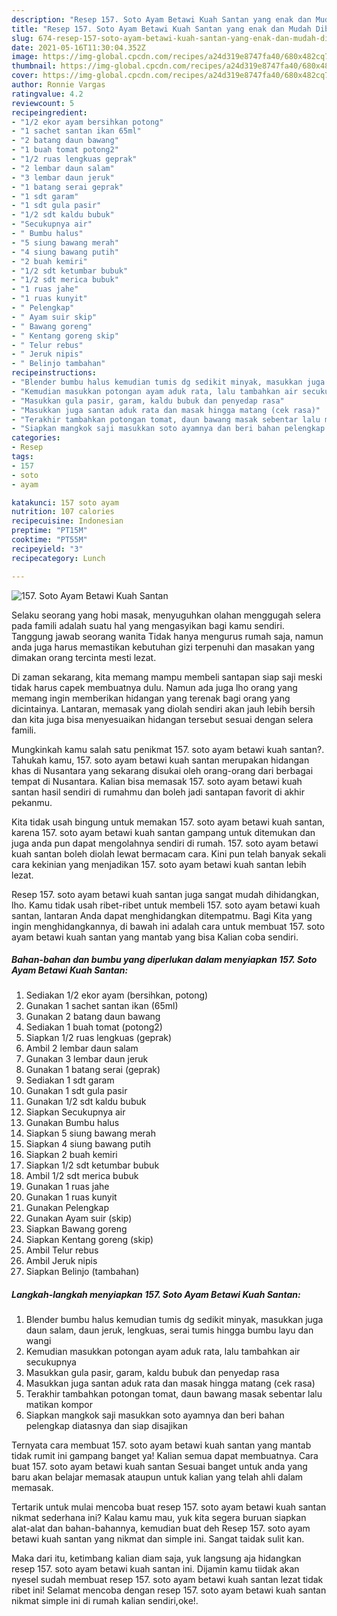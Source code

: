 ```yaml
---
description: "Resep 157. Soto Ayam Betawi Kuah Santan yang enak dan Mudah Dibuat"
title: "Resep 157. Soto Ayam Betawi Kuah Santan yang enak dan Mudah Dibuat"
slug: 674-resep-157-soto-ayam-betawi-kuah-santan-yang-enak-dan-mudah-dibuat
date: 2021-05-16T11:30:04.352Z
image: https://img-global.cpcdn.com/recipes/a24d319e8747fa40/680x482cq70/157-soto-ayam-betawi-kuah-santan-foto-resep-utama.jpg
thumbnail: https://img-global.cpcdn.com/recipes/a24d319e8747fa40/680x482cq70/157-soto-ayam-betawi-kuah-santan-foto-resep-utama.jpg
cover: https://img-global.cpcdn.com/recipes/a24d319e8747fa40/680x482cq70/157-soto-ayam-betawi-kuah-santan-foto-resep-utama.jpg
author: Ronnie Vargas
ratingvalue: 4.2
reviewcount: 5
recipeingredient:
- "1/2 ekor ayam bersihkan potong"
- "1 sachet santan ikan 65ml"
- "2 batang daun bawang"
- "1 buah tomat potong2"
- "1/2 ruas lengkuas geprak"
- "2 lembar daun salam"
- "3 lembar daun jeruk"
- "1 batang serai geprak"
- "1 sdt garam"
- "1 sdt gula pasir"
- "1/2 sdt kaldu bubuk"
- "Secukupnya air"
- " Bumbu halus"
- "5 siung bawang merah"
- "4 siung bawang putih"
- "2 buah kemiri"
- "1/2 sdt ketumbar bubuk"
- "1/2 sdt merica bubuk"
- "1 ruas jahe"
- "1 ruas kunyit"
- " Pelengkap"
- " Ayam suir skip"
- " Bawang goreng"
- " Kentang goreng skip"
- " Telur rebus"
- " Jeruk nipis"
- " Belinjo tambahan"
recipeinstructions:
- "Blender bumbu halus kemudian tumis dg sedikit minyak, masukkan juga daun salam, daun jeruk, lengkuas, serai tumis hingga bumbu layu dan wangi"
- "Kemudian masukkan potongan ayam aduk rata, lalu tambahkan air secukupnya"
- "Masukkan gula pasir, garam, kaldu bubuk dan penyedap rasa"
- "Masukkan juga santan aduk rata dan masak hingga matang (cek rasa)"
- "Terakhir tambahkan potongan tomat, daun bawang masak sebentar lalu matikan kompor"
- "Siapkan mangkok saji masukkan soto ayamnya dan beri bahan pelengkap diatasnya dan siap disajikan"
categories:
- Resep
tags:
- 157
- soto
- ayam

katakunci: 157 soto ayam 
nutrition: 107 calories
recipecuisine: Indonesian
preptime: "PT15M"
cooktime: "PT55M"
recipeyield: "3"
recipecategory: Lunch

---
```



![157. Soto Ayam Betawi Kuah Santan](https://img-global.cpcdn.com/recipes/a24d319e8747fa40/680x482cq70/157-soto-ayam-betawi-kuah-santan-foto-resep-utama.jpg)

Selaku seorang yang hobi masak, menyuguhkan olahan menggugah selera pada famili adalah suatu hal yang mengasyikan bagi kamu sendiri. Tanggung jawab seorang  wanita Tidak hanya mengurus rumah saja, namun anda juga harus memastikan kebutuhan gizi terpenuhi dan masakan yang dimakan orang tercinta mesti lezat.

Di zaman  sekarang, kita memang mampu membeli santapan siap saji meski tidak harus capek membuatnya dulu. Namun ada juga lho orang yang memang ingin memberikan hidangan yang terenak bagi orang yang dicintainya. Lantaran, memasak yang diolah sendiri akan jauh lebih bersih dan kita juga bisa menyesuaikan hidangan tersebut sesuai dengan selera famili. 



Mungkinkah kamu salah satu penikmat 157. soto ayam betawi kuah santan?. Tahukah kamu, 157. soto ayam betawi kuah santan merupakan hidangan khas di Nusantara yang sekarang disukai oleh orang-orang dari berbagai tempat di Nusantara. Kalian bisa memasak 157. soto ayam betawi kuah santan hasil sendiri di rumahmu dan boleh jadi santapan favorit di akhir pekanmu.

Kita tidak usah bingung untuk memakan 157. soto ayam betawi kuah santan, karena 157. soto ayam betawi kuah santan gampang untuk ditemukan dan juga anda pun dapat mengolahnya sendiri di rumah. 157. soto ayam betawi kuah santan boleh diolah lewat bermacam cara. Kini pun telah banyak sekali cara kekinian yang menjadikan 157. soto ayam betawi kuah santan lebih lezat.

Resep 157. soto ayam betawi kuah santan juga sangat mudah dihidangkan, lho. Kamu tidak usah ribet-ribet untuk membeli 157. soto ayam betawi kuah santan, lantaran Anda dapat menghidangkan ditempatmu. Bagi Kita yang ingin menghidangkannya, di bawah ini adalah cara untuk membuat 157. soto ayam betawi kuah santan yang mantab yang bisa Kalian coba sendiri.

<!--inarticleads1-->

##### Bahan-bahan dan bumbu yang diperlukan dalam menyiapkan 157. Soto Ayam Betawi Kuah Santan:

1. Sediakan 1/2 ekor ayam (bersihkan, potong)
1. Gunakan 1 sachet santan ikan (65ml)
1. Gunakan 2 batang daun bawang
1. Sediakan 1 buah tomat (potong2)
1. Siapkan 1/2 ruas lengkuas (geprak)
1. Ambil 2 lembar daun salam
1. Gunakan 3 lembar daun jeruk
1. Gunakan 1 batang serai (geprak)
1. Sediakan 1 sdt garam
1. Gunakan 1 sdt gula pasir
1. Gunakan 1/2 sdt kaldu bubuk
1. Siapkan Secukupnya air
1. Gunakan  Bumbu halus
1. Siapkan 5 siung bawang merah
1. Siapkan 4 siung bawang putih
1. Siapkan 2 buah kemiri
1. Siapkan 1/2 sdt ketumbar bubuk
1. Ambil 1/2 sdt merica bubuk
1. Gunakan 1 ruas jahe
1. Gunakan 1 ruas kunyit
1. Gunakan  Pelengkap
1. Gunakan  Ayam suir (skip)
1. Siapkan  Bawang goreng
1. Siapkan  Kentang goreng (skip)
1. Ambil  Telur rebus
1. Ambil  Jeruk nipis
1. Siapkan  Belinjo (tambahan)




<!--inarticleads2-->

##### Langkah-langkah menyiapkan 157. Soto Ayam Betawi Kuah Santan:

1. Blender bumbu halus kemudian tumis dg sedikit minyak, masukkan juga daun salam, daun jeruk, lengkuas, serai tumis hingga bumbu layu dan wangi
1. Kemudian masukkan potongan ayam aduk rata, lalu tambahkan air secukupnya
1. Masukkan gula pasir, garam, kaldu bubuk dan penyedap rasa
1. Masukkan juga santan aduk rata dan masak hingga matang (cek rasa)
1. Terakhir tambahkan potongan tomat, daun bawang masak sebentar lalu matikan kompor
1. Siapkan mangkok saji masukkan soto ayamnya dan beri bahan pelengkap diatasnya dan siap disajikan




Ternyata cara membuat 157. soto ayam betawi kuah santan yang mantab tidak rumit ini gampang banget ya! Kalian semua dapat membuatnya. Cara buat 157. soto ayam betawi kuah santan Sesuai banget untuk anda yang baru akan belajar memasak ataupun untuk kalian yang telah ahli dalam memasak.

Tertarik untuk mulai mencoba buat resep 157. soto ayam betawi kuah santan nikmat sederhana ini? Kalau kamu mau, yuk kita segera buruan siapkan alat-alat dan bahan-bahannya, kemudian buat deh Resep 157. soto ayam betawi kuah santan yang nikmat dan simple ini. Sangat taidak sulit kan. 

Maka dari itu, ketimbang kalian diam saja, yuk langsung aja hidangkan resep 157. soto ayam betawi kuah santan ini. Dijamin kamu tiidak akan nyesel sudah membuat resep 157. soto ayam betawi kuah santan lezat tidak ribet ini! Selamat mencoba dengan resep 157. soto ayam betawi kuah santan nikmat simple ini di rumah kalian sendiri,oke!.

